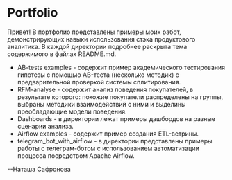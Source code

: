 # Portfolio

Привет! В портфолио представлены примеры моих работ, демонстрирующих навыки использования стэка продуктового аналитика. В каждой директории подробнее раскрыта тема содержимого в файлах README.md.

* AB-tests examples - содержит пример академического тестирования гипотезы с помощью AB-теста (несколько методик) с предварительной проверкой системы сплитирования. 
* RFM-analyse - содержит анализ поведения покупателей, в результате которого: похожие покупатели распределены на группы, выбраны методики взаимодействий с ними и выделины преобладающие модели поведения.
* Dashboards - в директории лежат примеры дашбордов на разные сценарии анализа.
* Airflow examples - содержит пример создания ETL-ветрины.
* telegram_bot_with_airflow - в директории представлены примеры работы с телеграм-ботом с использованием автоматизации процесса посредством Apache Airflow.


--Наташа Сафронова
